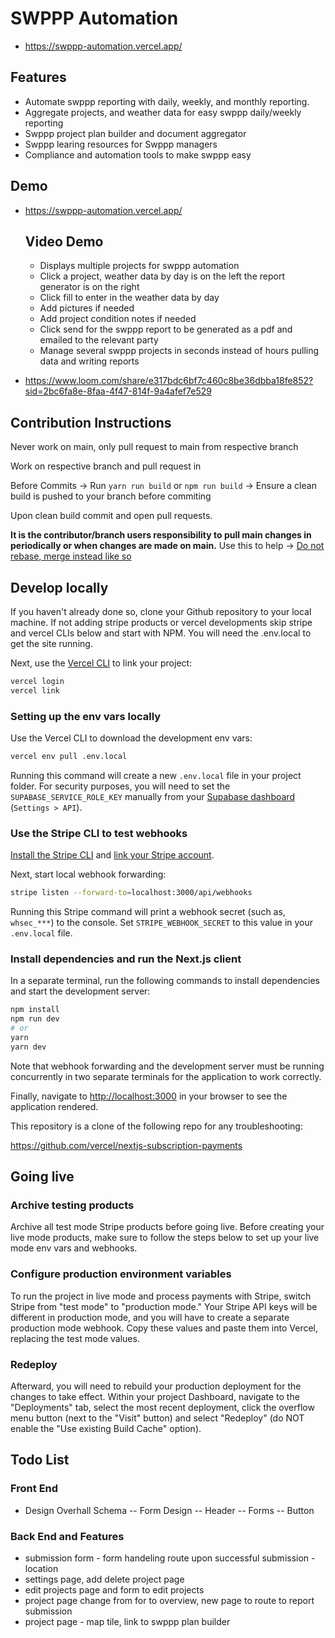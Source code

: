 # SWPPP Automation

- https://swppp-automation.vercel.app/

## Features

- Automate swppp reporting with daily, weekly, and monthly reporting.
- Aggregate projects, and weather data for easy swppp daily/weekly reporting
- Swppp project plan builder and document aggregator
- Swppp learing resources for Swppp managers
- Compliance and automation tools to make swppp easy

## Demo

- https://swppp-automation.vercel.app/

  ## Video Demo 
  
  - Displays multiple projects for swppp automation
  - Click a project, weather data by day is on the left the report generator is on the right
  - Click fill to enter in the weather data by day
  - Add pictures if needed
  - Add project condition notes if needed
  - Click send for the swppp report to be generated as a pdf and emailed to the relevant party
  - Manage several swppp projects in seconds instead of hours pulling data and writing reports 


- https://www.loom.com/share/e317bdc6bf7c460c8be36dbba18fe852?sid=2bc6fa8e-8faa-4f47-814f-9a4afef7e529


## Contribution Instructions
Never work on main, only pull request to main from respective branch

Work on respective branch and pull request in

Before Commits -> Run ```yarn run build``` or ```npm run build``` -> Ensure a clean build is pushed to your branch before commiting 

Upon clean build commit and open pull requests. 

**It is the contributor/branch users responsibility to pull main changes in periodically or when changes are made on main.** Use this to help -> [Do not rebase, merge instead like so](https://stackoverflow.com/a/74695315)

## Develop locally

If you haven't already done so, clone your Github repository to your local machine. If not adding stripe products or vercel developments skip stripe and vercel CLIs below and start with NPM. You will need the .env.local to get the site running. 

Next, use the [Vercel CLI](https://vercel.com/download) to link your project:

```bash
vercel login
vercel link
```

### Setting up the env vars locally

Use the Vercel CLI to download the development env vars:

```bash
vercel env pull .env.local
```

Running this command will create a new `.env.local` file in your project folder. For security purposes, you will need to set the `SUPABASE_SERVICE_ROLE_KEY` manually from your [Supabase dashboard](https://app.supabase.io/) (`Settings > API`).

### Use the Stripe CLI to test webhooks

[Install the Stripe CLI](https://stripe.com/docs/stripe-cli) and [link your Stripe account](https://stripe.com/docs/stripe-cli#login-account).

Next, start local webhook forwarding:

```bash
stripe listen --forward-to=localhost:3000/api/webhooks
```

Running this Stripe command will print a webhook secret (such as, `whsec_***`) to the console. Set `STRIPE_WEBHOOK_SECRET` to this value in your `.env.local` file.

### Install dependencies and run the Next.js client

In a separate terminal, run the following commands to install dependencies and start the development server:

```bash
npm install
npm run dev
# or
yarn
yarn dev
```

Note that webhook forwarding and the development server must be running concurrently in two separate terminals for the application to work correctly.

Finally, navigate to [http://localhost:3000](http://localhost:3000) in your browser to see the application rendered.

This repository is a clone of the following repo for any troubleshooting:

https://github.com/vercel/nextjs-subscription-payments

## Going live

### Archive testing products

Archive all test mode Stripe products before going live. Before creating your live mode products, make sure to follow the steps below to set up your live mode env vars and webhooks.

### Configure production environment variables

To run the project in live mode and process payments with Stripe, switch Stripe from "test mode" to "production mode." Your Stripe API keys will be different in production mode, and you will have to create a separate production mode webhook. Copy these values and paste them into Vercel, replacing the test mode values.

### Redeploy

Afterward, you will need to rebuild your production deployment for the changes to take effect. Within your project Dashboard, navigate to the "Deployments" tab, select the most recent deployment, click the overflow menu button (next to the "Visit" button) and select "Redeploy" (do NOT enable the "Use existing Build Cache" option).


## Todo List

### Front End

- Design Overhall Schema
-- Form Design
-- Header
-- Forms
-- Button 

### Back End and Features

- submission form - form handeling route upon successful submission - location
- settings page, add delete project page
- edit projects page and form to edit projects
- project page change from for to overview, new page to route to report submission
- project page - map tile, link to swppp plan builder
